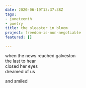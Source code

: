 ```yaml
---
date: 2020-06-19T13:37:38Z
tags:
- juneteenth
- poetry
title: the oleaster in bloom
project: freedom-is-non-negotiable
featured: []

---
```

when the news reached galveston  
the last to hear  
closed her eyes  
dreamed of us

and smiled
